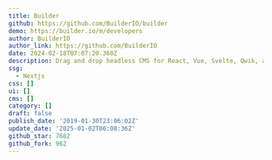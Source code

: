 ```yaml
---
title: Builder
github: https://github.com/BuilderIO/builder
demo: https://builder.io/m/developers
author: BuilderIO
author_link: https://github.com/BuilderIO
date: 2024-02-18T07:07:20.360Z
description: Drag and drop headless CMS for React, Vue, Svelte, Qwik, and more
ssg:
  - Nextjs
css: []
ui: []
cms: []
category: []
draft: false
publish_date: '2019-01-30T23:06:02Z'
update_date: '2025-01-02T06:08:36Z'
github_star: 7682
github_fork: 962
---
```

